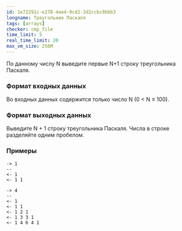 ```yaml
---
id: 1e72291c-e278-4ae4-9cd2-3d2ccbc9bbb3
longname: Треугольник Паскаля
tags: [arrays]
checker: cmp_file
time_limit: 5
real_time_limit: 20
max_vm_size: 256M
---
```


По данному числу N выведите первые N+1 строку треугольника Паскаля.

### Формат входных данных

Во входных данных содержится только число N (0 < N ≤ 100).


### Формат выходных данных

Выведите N + 1 строку треугольника Паскаля.
Числа в строке разделяйте одним пробелом.

### Примеры

```
-> 1
--
<- 1
<- 1 1
```

```
-> 4
--
<- 1
<- 1 1
<- 1 2 1
<- 1 3 3 1
<- 1 4 6 4 1
```
